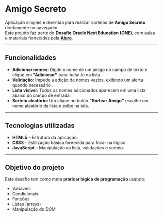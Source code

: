 # Amigo Secreto

Aplicação simples e divertida para realizar sorteios de **Amigo Secreto** diretamente no navegador.  
Este projeto faz parte do **Desafio Oracle Next Education (ONE)**, com aulas e materiais fornecidos pela [**Alura**](https://www.alura.com.br).

---

## Funcionalidades

- **Adicionar nomes:** Digite o nome de um amigo no campo de texto e clique em **"Adicionar"** para incluí-lo na lista.
- **Validação:** Impede a adição de nomes vazios, exibindo um alerta quando necessário.
- **Lista visível:** Todos os nomes adicionados aparecem em uma lista abaixo do campo de entrada.
- **Sorteio aleatório:** Um clique no botão **"Sortear Amigo"** escolhe um nome aleatório da lista e exibe na tela.

---

## Tecnologias utilizadas

- **HTML5** – Estrutura da aplicação.
- **CSS3** – Estilização básica fornecida para focar na lógica.
- **JavaScript** – Manipulação da lista, validações e sorteio.

---

## Objetivo do projeto

Este desafio tem como meta **praticar lógica de programação** usando:

- Variáveis
- Condicionais
- Funções
- Listas (arrays)
- Manipulação do DOM
